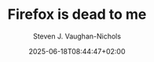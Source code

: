 ---
layout: post
title: "Firefox is dead to me"
link: https://www.theregister.com/2025/06/17/opinion_column_firefox
author: "Steven J. Vaughan-Nichols"
published_date: "17/06/2025"
description: "know some people still love Firefox. But, folks, it's a bad relationship, and the problems have been going on for a while now."
language: "en"
categories: "Liens"
tags: "firefox mozilla"
og-tags: "firefox mozilla"
date: "2025-06-18T08:44:47+02:00"
permalink: /:categories/:year/:month/:day/:title/
---
